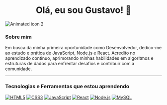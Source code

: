 <h1 align="center">Olá, eu sou Gustavo! 👋</h1>

 ![Animated icon 2](https://github.com/user-attachments/assets/715f1271-dffc-4bbd-87bd-76a73144ed32)

### Sobre mim

Em busca da minha primeira oportunidade como Desenvolvedor, dedico-me ao estudo e prática de JavaScript, Node.js e React. Acredito no aprendizado contínuo, aprimorando minhas habilidades em algoritmos e estruturas de dados para enfrentar desafios e contribuir com a comunidade.

---

### Tecnologias e Ferramentas que estou aprendendo

<p align="left">
  <a href="https://developer.mozilla.org/pt-BR/docs/Web/HTML"><img src="https://img.shields.io/badge/HTML5-E34F26?style=for-the-badge&logo=html5&logoColor=white" alt="HTML5"></a>
  <a href="https://developer.mozilla.org/pt-BR/docs/Web/CSS"><img src="https://img.shields.io/badge/CSS3-1572B6?style=for-the-badge&logo=css3&logoColor=white" alt="CSS3"></a>
  <a href="https://developer.mozilla.org/pt-BR/docs/Web/JavaScript"><img src="https://img.shields.io/badge/JavaScript-F7DF1E?style=for-the-badge&logo=javascript&logoColor=black" alt="JavaScript"></a>
  <a href="https://react.dev/"><img src="https://img.shields.io/badge/React-20232A?style=for-the-badge&logo=react&logoColor=61DAFB" alt="React"></a>
  <a href="https://nodejs.org/en/"><img src="https://img.shields.io/badge/Node.js-339933?style=for-the-badge&logo=node.js&logoColor=white" alt="Node.js"></a>
  <a href="https://www.mysql.com/"><img src="https://img.shields.io/badge/MySQL-4479A1?style=for-the-badge&logo=mysql&logoColor=white" alt="MySQL"></a>
</p>

